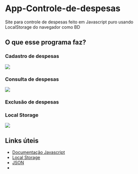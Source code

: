 # App-Controle-de-despesas
Site para controle de despesas feito em Javascript puro usando LocalStorage do navegador como BD

## O que esse programa faz?

### Cadastro de despesas

![](Gifs/cadastro)

### Consulta de despesas

![](Gifs/cadastro)

### Exclusão de despesas

### Local Storage

![](Gifs/localstorage)

## Links úteis
* [Documentação Javascript]()
* [Local Storage]()
* [JSON]()
* []() 